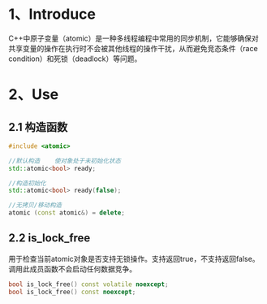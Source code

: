 # 1、Introduce
C++中原子变量（atomic）是一种多线程编程中常用的同步机制，它能够确保对共享变量的操作在执行时不会被其他线程的操作干扰，从而避免竞态条件（race condition）和死锁（deadlock）等问题。

# 2、Use

## 2.1 构造函数
```cpp
#include <atomic>

//默认构造    使对象处于未初始化状态
std::atomic<bool> ready;

//构造初始化
std::atomic<bool> ready(false);

//无拷贝/移动构造
atomic (const atomic&) = delete;
```
## 2.2 is_lock_free
用于检查当前atomic对象是否支持无锁操作。支持返回true，不支持返回false。调用此成员函数不会启动任何数据竞争。
```cpp
bool is_lock_free() const volatile noexcept;
bool is_lock_free() const noexcept;
```
